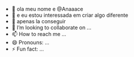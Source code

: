 - 👋 ola meu nome e @Anaaace
- 👀 e eu estou interessada em criar algo diferente 
- 🌱 apenas la conseguir 
- 💞️ I’m looking to collaborate on ...
- 📫 How to reach me ...
- 😄 Pronouns: ...
- ⚡ Fun fact: ...

<!---
Anaaace/Anaaace is a ✨ special ✨ repository because its `README.md` (this file) appears on your GitHub profile.
You can click the Preview link to take a look at your changes.
--->
